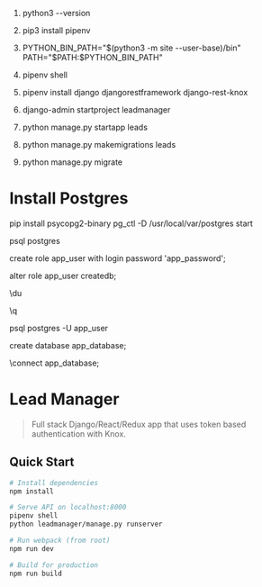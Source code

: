 1. python3 --version
2. pip3 install pipenv
3. PYTHON_BIN_PATH="$(python3 -m site --user-base)/bin"
   PATH="$PATH:$PYTHON_BIN_PATH"

4. pipenv shell
5. pipenv install django djangorestframework django-rest-knox
6. django-admin startproject leadmanager  
7. python manage.py startapp leads
8. python manage.py makemigrations leads
9. python manage.py migrate

# Install Postgres
pip install psycopg2-binary
pg_ctl -D /usr/local/var/postgres start

psql postgres

create role app_user with login password 'app_password';

alter role app_user createdb;

\du

\q

psql postgres -U app_user

create database app_database;

\connect app_database;

# Lead Manager

> Full stack Django/React/Redux app that uses token based authentication with Knox.

## Quick Start

```bash
# Install dependencies
npm install

# Serve API on localhost:8000
pipenv shell
python leadmanager/manage.py runserver

# Run webpack (from root)
npm run dev

# Build for production
npm run build
```
